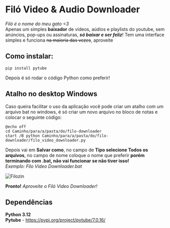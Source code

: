 # Filó Video & Audio Downloader
*Filó é o nome do meu gato <3*\
Apenas um simples **baixador** de vídeos, aúdios e playlists do youtube, sem anúncios, pop-ups ou assinaturas, ***só baixar e ser feliz***!
Tem uma interface simples e funciona ~~na maioria das vezes~~, aproveite

## Como instalar:

    pip install pytube
Depois é só rodar o código Python como preferir!

## Atalho no desktop Windows
Caso queira facilitar o uso da aplicação você pode criar um atalho com um arquivo bat no windows, é só criar um novo arquivo no bloco de notas e colocar o seguinte código:

    @echo off
    cd Caminho/para/a/pasta/do/filo-downloader
    start /B python Caminho/para/a/pasta/do/filo-downloader/filo_video_downloader.py
Depois vai em **Salvar como**, no campo de **Tipo selecione Todos os arquivos**, no campo de nome coloque o nome que preferir **porém terminando com .bat, não vai funcionar se não tiver isso!**\
*Exemplo: Filo Video Downloader.bat*

![Filozin]("https://imgur.com/a/GSuqcPd")

**Pronto!**
*Aproveite o Filó Video Downloader!*

## Dependências
**Python 3.12** \
**Pytube** - https://pypi.org/project/pytube/7.0.16/

